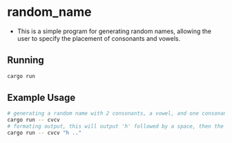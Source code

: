 # random_name

- This is a simple program for generating random names, allowing the user to specify
the placement of consonants and vowels.

## Running

```sh
cargo run
```

## Example Usage

```sh
# generating a random name with 2 consonants, a vowel, and one consonant
cargo run -- cvcv
# formating output, this will output 'h' followed by a space, then the next two random characters in the generated random name.
cargo run -- cvcv "h .."
```
